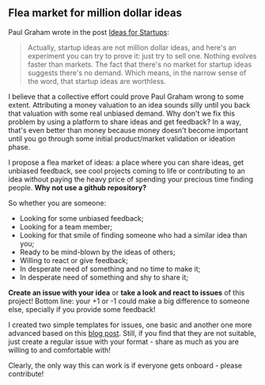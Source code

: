 Flea market for million dollar ideas
---

Paul Graham wrote in the post [Ideas for Startups](http://paulgraham.com/ideas.html):

> Actually, startup ideas are not million dollar ideas, and here's an experiment you can try to prove it: just try to sell one. Nothing evolves faster than markets. The fact that there's no market for startup ideas suggests there's no demand. Which means, in the narrow sense of the word, that startup ideas are worthless.

I believe that a collective effort could prove Paul Graham wrong to some extent. Attributing a money valuation to an idea sounds silly until you back that valuation with some real unbiased demand. Why don't we fix this problem by using a platform to share ideas and get feedback? In a way, that's even better than money because money doesn't become important until you go through some initial product/market validation or ideation phase.  

I propose a flea market of ideas: a place where you can share ideas, get unbiased feedback, see cool projects coming to life or contributing to an idea without paying the heavy price of spending your precious time finding people. **Why not use a github repository?**

So whether you are someone:

- Looking for some unbiased feedback;
- Looking for a team member; 
- Looking for that smile of finding someone who had a similar idea than you;
- Ready to be mind-blown by the ideas of others;
- Willing to react or give feedback; 
- In desperate need of something and no time to make it;
- In desperate need of something and shy to share it;

**Create an issue with your idea** or **take a look and react to issues** of this project! Bottom line: your +1 or -1 could make a big difference to someone else, specially if you provide some feedback!

I created two simple templates for issues, one basic and another one more advanced based on this [blog post](https://www.defmacro.org/2019/03/26/startup-checklist.html). Still, if you find that they are not suitable, just create a regular issue with your format - share as much as you are willing to and comfortable with!

Clearly, the only way this can work is if everyone gets onboard - please contribute!
